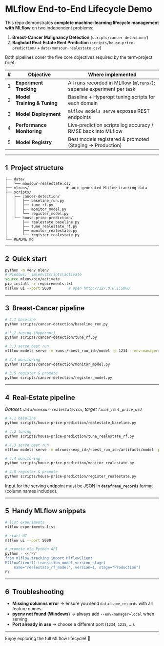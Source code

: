 
# MLflow End-to-End Lifecycle Demo

This repo demonstrates **complete machine-learning lifecycle management with MLflow** on two independent problems:

1. **Breast‑Cancer Malignancy Detection**  (`scripts/cancer-detection/`)
2. **Baghdad Real‑Estate Rent Prediction**  (`scripts/house-price-prediction/` + `data/mansour-realestate.csv`)

Both pipelines cover the five core objectives required by the term‑project brief:

| # | Objective | Where implemented |
|---|-----------|-------------------|
| 1 | **Experiment Tracking** | All runs recorded in MLflow (`mlruns/`); separate experiment per task |
| 2 | **Model Training & Tuning** | Baseline + Hyperopt tuning scripts for each domain |
| 3 | **Model Deployment** | `mlflow models serve` exposes REST endpoints |
| 4 | **Performance Monitoring** | Live‑prediction scripts log accuracy / RMSE back into MLflow |
| 5 | **Model Registry** | Best models registered & promoted (Staging → Production) |

---

## 1  Project structure
```text
├── data/
│   └── mansour-realestate.csv
├── mlruns/                 # auto‑generated MLflow tracking data
├── scripts/
│   ├── cancer-detection/
│   │   ├── baseline_run.py
│   │   ├── tune_rf.py
│   │   ├── monitor_model.py
│   │   └── register_model.py
│   └── house-price-prediction/
│       ├── realestate_baseline.py
│       ├── tune_realestate_rf.py
│       ├── monitor_realestate.py
│       └── register_realestate.py
└── README.md
```

---

## 2  Quick start
```bash
python -m venv mlenv
# Windows: .\mlenv\Scripts\activate
source mlenv/bin/activate
pip install -r requirements.txt
mlflow ui --port 5000        # open http://127.0.0.1:5000
```

---

## 3  Breast‑Cancer pipeline
```bash
# 3.1 baseline
python scripts/cancer-detection/baseline_run.py

# 3.2 tuning (Hyperopt)
python scripts/cancer-detection/tune_rf.py

# 3.3 serve best run
mlflow models serve -m runs:/<best_run_id>/model -p 1234 --env-manager=local

# 3.4 monitoring
python scripts/cancer-detection/monitor_model.py

# 3.5 register & promote
python scripts/cancer-detection/register_model.py
```

---

## 4  Real‑Estate pipeline
*Dataset: `data/mansour-realestate.csv`, target `final_rent_price_usd`*

```bash
# 4.1 baseline
python scripts/house-price-prediction/realestate_baseline.py

# 4.2 tuning
python scripts/house-price-prediction/tune_realestate_rf.py

# 4.3 serve best run
mlflow models serve -m mlruns/<exp_id>/<best_run_id>/artifacts/model -p 1235 --env-manager=local

# 4.4 monitoring
python scripts/house-price-prediction/monitor_realestate.py

# 4.5 register & promote
python scripts/house-price-prediction/register_realestate.py
```

Input for the serving endpoint must be JSON in **`dataframe_records`** format (column names included).

---

## 5  Handy MLflow snippets
```bash
# list experiments
mlflow experiments list

# start UI
mlflow ui --port 5000

# promote via Python API
python - <<'PY'
from mlflow.tracking import MlflowClient
MlflowClient().transition_model_version_stage(
    name="realestate_rf_model", version=1, stage="Production")
PY
```

---

## 6  Troubleshooting
* **Missing columns error** → ensure you send `dataframe_records` with all feature names.  
* **pyenv not found (Windows)** → always add `--env-manager=local` when serving.  
* **Port already in use** → choose a different port (`1234`, `1235`, …).

---

Enjoy exploring the full MLflow lifecycle! 🚀
